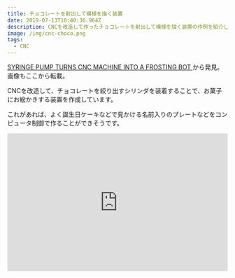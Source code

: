 ```yaml
---
title: チョコレートを射出して模様を描く装置
date: 2019-07-13T10:40:36.964Z
description: CNCを改造して作ったチョコレートを射出して模様を描く装置の作例を紹介します。
image: /img/cnc-choco.png
tags:
  - CNC
---
```

[SYRINGE PUMP TURNS CNC MACHINE INTO A FROSTING BOT
](https://hackaday.com/2019/06/28/syringe-pump-turns-cnc-machine-into-a-frosting-bot/)から発見。画像もここから転載。

CNCを改造して、チョコレートを絞り出すシリンダを装着することで、お菓子にお絵かきする装置を作成しています。

これがあれば、よく誕生日ケーキなどで見かける名前入りのプレートなどをコンピュータ制御で作ることができそうです。

<iframe width="100%" height="315" src="https://www.youtube.com/embed/pC4kWF_acNI" frameborder="0" allow="accelerometer; autoplay; encrypted-media; gyroscope; picture-in-picture" allowfullscreen></iframe>
